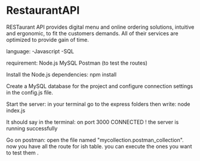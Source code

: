 # RestaurantAPI

RESTaurant API provides digital menu and online ordering solutions, intuitive and
ergonomic, to fit the customers demands.
All of their services are optimized to provide gain of time.

language: 
-Javascript
-SQL

requirement:
Node.js
MySQL
Postman (to test the routes)

Install the Node.js dependencies:
npm install

Create a MySQL database for the project and configure connection settings in the config.js file.

Start the server:
in your terminal go to the express folders then write:
node index.js

It should say in the terminal:
on port 3000
CONNECTED !
the server is running successfully

Go on postman:
open the file named "mycollection.postman_collection".
now you have all the route for ish table.
you can execute the ones you want to test them .

